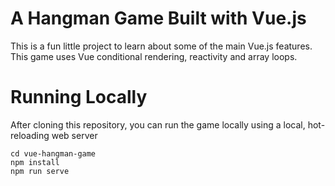 # A Hangman Game Built with Vue.js

This is a fun little project to learn about some of the main Vue.js features. This game uses Vue conditional rendering, reactivity and array loops.

# Running Locally

After cloning this repository, you can run the game locally using a local, hot-reloading web server

```
cd vue-hangman-game
npm install
npm run serve
```
